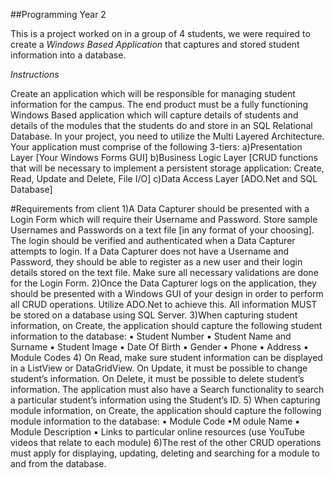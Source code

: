##Programming Year 2

This is a project worked on in a group of 4 students, we were required to create a _Windows Based Application_ that captures and stored student information into a database.

_Instructions_


Create an application which will be responsible for managing student information for the campus. The end product must be a fully functioning Windows Based application which will capture details of students and details of the modules that the students do and store in an SQL Relational Database. In your project, you need to utilize the Multi Layered Architecture. Your application must comprise of the following 3-tiers:
a)Presentation Layer [Your Windows Forms GUI]
b)Business Logic Layer [CRUD functions that will be necessary to implement a persistent storage application: Create, Read, Update and Delete, File I/O]
c)Data Access Layer [ADO.Net and SQL Database]

#Requirements from client
1)A Data Capturer should be presented with a Login Form which will require their Username and Password. Store sample Usernames and Passwords on a text file [in any format of your choosing]. The login should be verified and authenticated when a Data Capturer attempts to login. If a Data Capturer does not have a Username and Password, they should be able to register as a new user and their login details stored on the text file. Make sure all necessary validations are done for the Login Form.
2)Once the Data Capturer logs on the application, they should be presented with a Windows GUI of your design in order to perform all CRUD operations. Utilize ADO.Net to achieve this. All information MUST be stored on a database using SQL Server.
3)When capturing student information, on Create, the application should capture the following student information to the database:
▪ Student Number
▪ Student Name and Surname
▪ Student Image
▪ Date Of Birth
▪ Gender
▪ Phone
▪ Address
▪ Module Codes
4) On Read, make sure student information can be displayed in a ListView or DataGridView. On Update, it must be possible to change student’s information. On Delete, it must be possible to delete student’s information. The application must also have a Search functionality to search a particular student’s information using the Student’s ID.
5) When capturing module information, on Create, the application should capture the following module information to the database:
▪ Module Code
▪M odule Name
▪ Module Description
▪ Links to particular online resources (use YouTube videos that relate to each module)
6)The rest of the other CRUD operations must apply for displaying, updating, deleting and searching for a module to and from the database.
